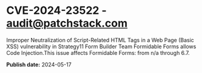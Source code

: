 # CVE-2024-23522 - audit@patchstack.com

Improper Neutralization of Script-Related HTML Tags in a Web Page (Basic XSS) vulnerability in Strategy11 Form Builder Team Formidable Forms allows Code Injection.This issue affects Formidable Forms: from n/a through 6.7.

**Publish date:** 2024-05-17
